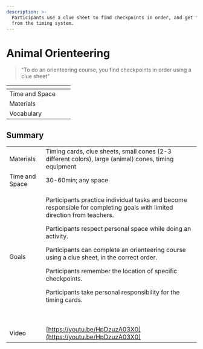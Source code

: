 ```yaml
---
description: >-
  Participants use a clue sheet to find checkpoints in order, and get feedback
  from the timing system.
---
```


# Animal Orienteering

> "To do an orienteering course, you find checkpoints in order using a clue sheet"

<table data-view="cards"><thead><tr><th></th><th></th><th></th></tr></thead><tbody><tr><td>Time and Space</td><td></td><td></td></tr><tr><td>Materials</td><td></td><td></td></tr><tr><td>Vocabulary</td><td></td><td></td></tr></tbody></table>

## Summary

|                |                                                                                                                                                                                                                                                                                                                                                                                                                                                          |
| -------------- | -------------------------------------------------------------------------------------------------------------------------------------------------------------------------------------------------------------------------------------------------------------------------------------------------------------------------------------------------------------------------------------------------------------------------------------------------------- |
| Materials      | Timing cards, clue sheets, small cones (2-3 different colors), large (animal) cones, timing equipment                                                                                                                                                                                                                                                                                                                                                    |
| Time and Space | 30-60min; any space                                                                                                                                                                                                                                                                                                                                                                                                                                      |
| Goals          | <p>Participants practice individual tasks and become responsible for completing goals with limited direction from teachers.  </p><p>Participants respect personal space while doing an activity.</p><p>Participants can complete an orienteering course using a clue sheet, in the correct order.</p><p>Participants remember the location of specific checkpoints.</p><p>Participants take personal responsibility for the timing cards.</p><p><br></p> |
| Video          | [https://youtu.be/HpDzuzA03X0](https://youtu.be/HpDzuzA03X0)                                                                                                                                                                                                                                                                                                                                                                                             |
